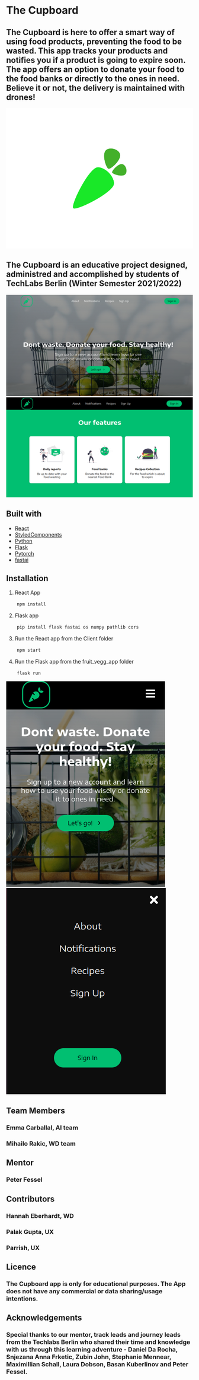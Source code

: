 # **The Cupboard**

## **The Cupboard** is here to offer a smart way of using food products, preventing the food to be wasted. This app tracks your products and notifies you if a product is going to expire soon. The app offers an option to donate your food to the food banks or directly to the ones in need. Believe it or not, the delivery is maintained with drones!



![The Cupboard Logo](/reactapp/client/src/images/logo-cupboard.png)


## **The Cupboard** is an educative project designed, administred and accomplished by students of TechLabs Berlin (Winter Semester 2021/2022)

![The Desktop vers. 1](/reactapp/client/src/images/cupboard-hero.png)
![The Desktop vers. 2](/reactapp/client/src/images/cupboard-services.png)


 ## **Built with** 


 * [React](https://reactjs.org/)
 * [StyledComponents](https://styled-components.com/)
 * [Python](https://www.python.org/)
 * [Flask](https://flask.palletsprojects.com/en/2.0.x/)
 * [Pytorch](https://pytorch.org/)
 * [fastai](https://fastai1.fast.ai/index.html)

 ## **Installation**

1. React App
```sh
    npm install
```

2. Flask app
```sh
    pip install flask fastai os numpy pathlib cors
```

3. Run the React app from the Client folder
```sh
    npm start
```

4. Run the Flask app from the fruit_vegg_app folder
```sh
    flask run
```


![The Mobile vers. 1](/reactapp/client/src/images/cupboard-mobile2.png)
![The Mobile vers. 2](/reactapp/client/src/images/cupboard-mobile1.png)
 

## **Team Members** 


### **Emma Carballal**, AI team
### **Mihailo Rakic**, WD team


## **Mentor** 

### **Peter Fessel**


## **Contributors**

### Hannah Eberhardt, WD
### Palak Gupta, UX
### Parrish, UX



## **Licence** 

### **The Cupboard** app is only for educational purposes. The App does not have any commercial or data sharing/usage intentions.



## **Acknowledgements**

### Special thanks to our mentor, track leads and journey leads from the Techlabs Berlin who shared their time and knowledge with us through this learning adventure - Daniel Da Rocha, Snjezana Anna Frketic, Zubin John, Stephanie Mennear, Maximillian Schall, Laura Dobson, Basan Kuberlinov and Peter Fessel.
